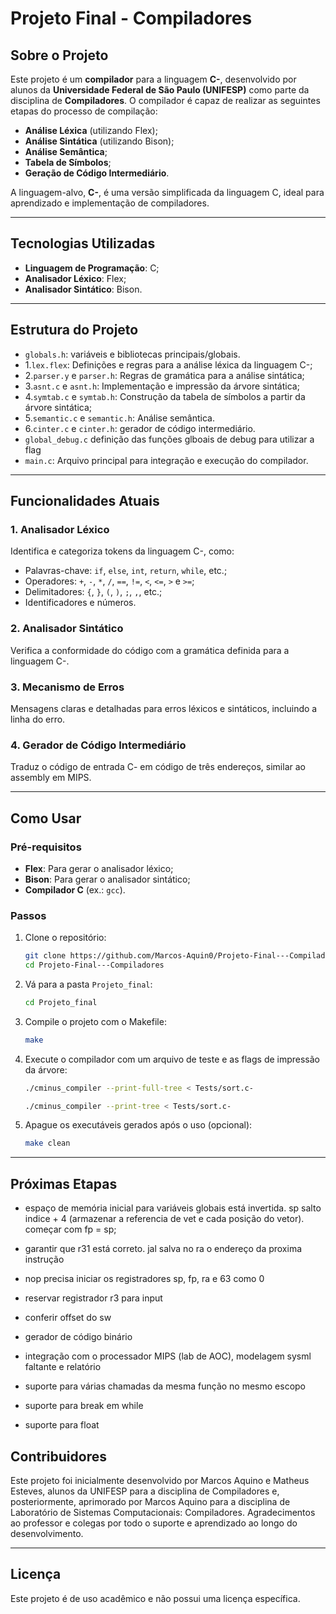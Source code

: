 # Projeto Final - Compiladores

## Sobre o Projeto

Este projeto é um **compilador** para a linguagem **C-**, desenvolvido por alunos da **Universidade Federal de São Paulo (UNIFESP)** como parte da disciplina de **Compiladores**. O compilador é capaz de realizar as seguintes etapas do processo de compilação:

- **Análise Léxica** (utilizando Flex);
- **Análise Sintática** (utilizando Bison);
- **Análise Semântica**;
- **Tabela de Símbolos**;
- **Geração de Código Intermediário**.

A linguagem-alvo, **C-**, é uma versão simplificada da linguagem C, ideal para aprendizado e implementação de compiladores.

---

## Tecnologias Utilizadas

- **Linguagem de Programação**: C;
- **Analisador Léxico**: Flex;
- **Analisador Sintático**: Bison.

---

## Estrutura do Projeto
- `globals.h`: variáveis e bibliotecas principais/globais.
- 1.`lex.flex`: Definições e regras para a análise léxica da linguagem C-;
- 2.`parser.y` e `parser.h`: Regras de gramática para a análise sintática;
- 3.`asnt.c` e `asnt.h`: Implementação e impressão da árvore sintática;
- 4.`symtab.c` e `symtab.h`: Construção da tabela de símbolos a partir da árvore sintática;
- 5.`semantic.c` e `semantic.h`: Análise semântica.
- 6.`cinter.c` e `cinter.h`: gerador de código intermediário.
- `global_debug.c` definição das funções glboais de debug para utilizar a flag
- `main.c`: Arquivo principal para integração e execução do compilador.
---

## Funcionalidades Atuais

### 1. **Analisador Léxico**
Identifica e categoriza tokens da linguagem C-, como:
- Palavras-chave: `if`, `else`, `int`, `return`, `while`, etc.;
- Operadores: `+`, `-`, `*`, `/`, `==`, `!=`, `<`, `<=`, `>` e `>=`;
- Delimitadores: `{`, `}`, `(`, `)`, `;`, `,`, etc.;
- Identificadores e números.

### 2. **Analisador Sintático**
Verifica a conformidade do código com a gramática definida para a linguagem C-.

### 3. **Mecanismo de Erros**
Mensagens claras e detalhadas para erros léxicos e sintáticos, incluindo a linha do erro.

### 4. **Gerador de Código Intermediário**
Traduz o código de entrada C- em código de três endereços, similar ao assembly em MIPS.

---

## Como Usar

### Pré-requisitos

- **Flex**: Para gerar o analisador léxico;
- **Bison**: Para gerar o analisador sintático;
- **Compilador C** (ex.: `gcc`).

### Passos

1. Clone o repositório:
   ```bash
   git clone https://github.com/Marcos-Aquin0/Projeto-Final---Compiladores
   cd Projeto-Final---Compiladores
   ```

2. Vá para a pasta `Projeto_final`:
   ```bash
   cd Projeto_final
   ```

3. Compile o projeto com o Makefile:
   ```bash
   make
   ```

4. Execute o compilador com um arquivo de teste e as flags de impressão da árvore:
   ```bash
   ./cminus_compiler --print-full-tree < Tests/sort.c-
   ```
   ```bash
   ./cminus_compiler --print-tree < Tests/sort.c-
   ```

5. Apague os executáveis gerados após o uso (opcional):
   ```bash
   make clean
   ```
   
---

## Próximas Etapas
- espaço de memória inicial para variáveis globais está invertida. sp salto indice + 4 (armazenar a referencia de vet e cada posição do vetor). começar com fp = sp;
- garantir que r31 está correto. jal salva no ra o endereço da proxima instrução
- nop precisa iniciar os registradores sp, fp, ra e 63 como 0
- reservar registrador r3 para input
- conferir offset do sw

- gerador de código binário
- integração com o processador MIPS (lab de AOC), modelagem sysml faltante e relatório
- suporte para várias chamadas da mesma função no mesmo escopo
- suporte para break em while
- suporte para float

## Contribuidores

Este projeto foi inicialmente desenvolvido por Marcos Aquino e Matheus Esteves, alunos da UNIFESP para a disciplina de Compiladores e, posteriormente, aprimorado por Marcos Aquino para a disciplina de Laboratório de Sistemas Computacionais: Compiladores. Agradecimentos ao professor e colegas por todo o suporte e aprendizado ao longo do desenvolvimento.

---

## Licença

Este projeto é de uso acadêmico e não possui uma licença específica.
